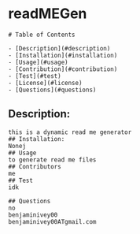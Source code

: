 # readMEGen
  
    # Table of Contents
  
    - [Description](#description)
    - [Installation](#installation)
    - [Usage](#usage)
    - [Contribution](#contribution)
    - [Test](#test)
    - [License](#license)
    - [Questions](#questions)

  
## Description:


    this is a dynamic read me generator
    ## Installation:
    Nonej
    ## Usage
    to generate read me files
    ## Contributors
    me
    ## Test
    idk

    ## Questions
    no
    benjaminivey00
    benjaminivey00ATgmail.com
  